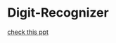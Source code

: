 # Digit-Recognizer
[check this ppt](https://docs.google.com/presentation/d/1FIPZUU4JdZ0Mo_PaVxax_4E2MDheamc1XEo8G9zhd4I/edit#slide=id.g4575983fc4_0_218)
